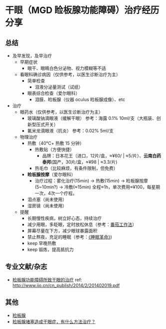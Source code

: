 # 干眼（MGD 睑板腺功能障碍）治疗经历分享

## 总结

- 及早发现，及早治疗
  - 早期症状
    - 眼干、眼睛白色分泌物、视力模糊等不适
  - 看眼科确诊病因（仅供参考，以医生诊断治疗为主）
    - 简单检查
      - 泪液分泌量测试（试纸）
    - 眼表综合检查（爱尔眼科）
      - 泪膜、睑板腺（仪器 oculus 睑板腺成像）、etc
- 治疗
  - 眼药水（仅供参考，以医生诊断治疗为主）
    - 玻璃酸钠滴眼液（缓解干眼） 参考：海露 0.1% 10ml/支（大瓶装、创新型压式开关）
    - 氟米龙滴眼液（抗炎） 参考：0.02% 5ml/支
  - 物理治疗
    - 热敷（40℃+ 热敷 15 分钟）
      - 热敷贴（方便快捷）
        - 品牌：日本花王（进口，12片/盒，≈¥60/ | ≈5/片）、**云南白药泰邦**(国产，30片/盒，≈¥98 | ≈3.3/片)
      - 热毛巾（比较麻烦，有条件限制，但免费）
    - **睑板腺按摩**（爱尔眼科）
      - 治疗过程：雾化治疗(15min) -> 热敷(15min) -> 睑板腺按摩(5~10min?) -> 冷敷(≈15min) 全程≈1h，单次费用≈¥100，每星期一次，4次一个疗程。
    - 泪点塞（尚未使用）
    - 湿房镜（尚未使用）
  - 提醒
    - 长期慢性疾病，树立好心态，持续治疗
    - 减少用眼，多眨眼，定时放松休息（参考：[番茄工作法](https://book.douban.com/subject/5916234/)）
    - 屏幕尽量在下方，减少眼球暴露面积
    - 禁止熬夜，充足的睡眠（参考：[《睡眠革命》](https://book.douban.com/subject/27023900/))
    - keep 早晚热敷
    - keep 锻炼，提高抵抗力

## 专业文献/杂志

- [睑板腺功能障碍所致干眼的治疗](./201402019.pdf)  ref: http://www.ijo.cn/cn_publish/2014/2/201402019.pdf

## 其他

- [睑板腺](https://zh.wikipedia.org/wiki/%E7%9E%BC%E6%9D%BF%E8%85%BA)
- [睑板腺堵塞造成干眼症，有什么方法治疗？](https://www.zhihu.com/question/36934321)

